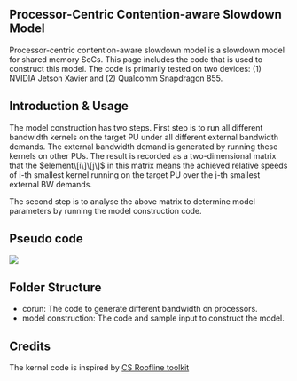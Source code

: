## Processor-Centric Contention-aware Slowdown Model

Processor-centric contention-aware slowdown model is a slowdown model for shared memory SoCs. This page includes the code that is used to construct this model. The code is primarily tested on two devices: (1) NVIDIA Jetson Xavier and (2) Qualcomm Snapdragon 855.

## Introduction & Usage

The model construction has two steps. First step is to run all different bandwidth kernels on the target PU under all different external bandwidth demands. The external bandwidth demand is generated by running these kernels on other PUs. The result is recorded as a two-dimensional matrix that the $element\[i\]\[j\]$ in this matrix means the achieved relative speeds of i-th smallest kernel running on the target PU over the j-th smallest external BW demands.

The second step is to analyse the above matrix to determine model parameters by running the model construction code.

## Pseudo code

![](blob/main/files/Codeexample.png)

## Folder Structure

* corun: The code to generate different bandwidth on processors.
* model construction: The code and sample input to construct the model.

## Credits

The kernel code is inspired by [CS Roofline toolkit](https://bitbucket.org/berkeleylab/cs-roofline-toolkit)
